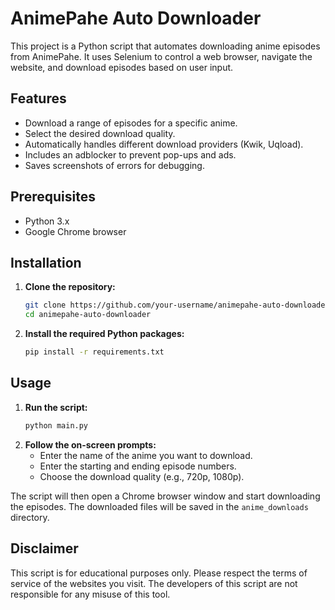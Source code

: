 # AnimePahe Auto Downloader

This project is a Python script that automates downloading anime episodes from AnimePahe. It uses Selenium to control a web browser, navigate the website, and download episodes based on user input.

## Features

-   Download a range of episodes for a specific anime.
-   Select the desired download quality.
-   Automatically handles different download providers (Kwik, Uqload).
-   Includes an adblocker to prevent pop-ups and ads.
-   Saves screenshots of errors for debugging.

## Prerequisites

-   Python 3.x
-   Google Chrome browser

## Installation

1.  **Clone the repository:**
    ```bash
    git clone https://github.com/your-username/animepahe-auto-downloader.git
    cd animepahe-auto-downloader
    ```
2.  **Install the required Python packages:**
    ```bash
    pip install -r requirements.txt
    ```

## Usage

1.  **Run the script:**
    ```bash
    python main.py
    ```
2.  **Follow the on-screen prompts:**
    -   Enter the name of the anime you want to download.
    -   Enter the starting and ending episode numbers.
    -   Choose the download quality (e.g., 720p, 1080p).

The script will then open a Chrome browser window and start downloading the episodes. The downloaded files will be saved in the `anime_downloads` directory.

## Disclaimer

This script is for educational purposes only. Please respect the terms of service of the websites you visit. The developers of this script are not responsible for any misuse of this tool.